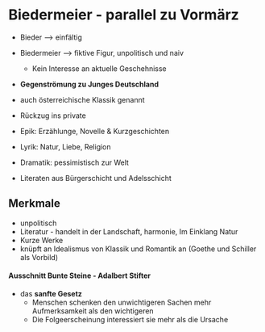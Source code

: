 # Biedermeier - parallel zu Vormärz
-   Bieder --> einfältig
-   Biedermeier --> fiktive Figur, unpolitisch und naiv
	-   Kein Interesse an aktuelle Geschehnisse

-   __Gegenströmung zu Junges Deutschland__
-   auch österreichische Klassik genannt
-   Rückzug ins private
-   Epik: Erzählunge, Novelle & Kurzgeschichten
-   Lyrik: Natur, Liebe, Religion
-   Dramatik: pessimistisch zur Welt
-   Literaten aus Bürgerschicht und Adelsschicht

## Merkmale
-   unpolitisch
-   Literatur - handelt in der Landschaft, harmonie, Im Einklang Natur
-   Kurze Werke
-   knüpft an Idealismus von Klassik und Romantik an (Goethe und Schiller als Vorbild)

#### Ausschnitt Bunte Steine - Adalbert Stifter
-   das __sanfte Gesetz__
	-   Menschen schenken den unwichtigeren Sachen mehr Aufmerksamkeit als den wichtigeren
	-   Die Folgeerscheinung interessiert sie mehr als die Ursache